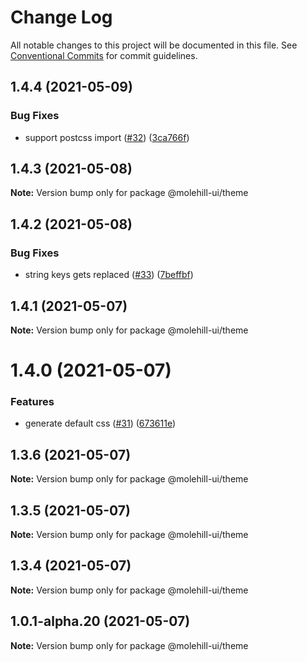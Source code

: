 # Change Log

All notable changes to this project will be documented in this file.
See [Conventional Commits](https://conventionalcommits.org) for commit guidelines.

## 1.4.4 (2021-05-09)


### Bug Fixes

* support postcss import ([#32](https://github.com/molehill-ui/molehill-ui/issues/32)) ([3ca766f](https://github.com/molehill-ui/molehill-ui/commit/3ca766f8366036276790406b5c5766502c0e1834))





## 1.4.3 (2021-05-08)

**Note:** Version bump only for package @molehill-ui/theme





## 1.4.2 (2021-05-08)


### Bug Fixes

* string keys gets replaced ([#33](https://github.com/molehill-ui/molehill-ui/issues/33)) ([7beffbf](https://github.com/molehill-ui/molehill-ui/commit/7beffbfdf74e6fc87088f5dba1035ad5ee0f6d1b))





## 1.4.1 (2021-05-07)

**Note:** Version bump only for package @molehill-ui/theme





# 1.4.0 (2021-05-07)


### Features

* generate default css ([#31](https://github.com/molehill-ui/molehill-ui/issues/31)) ([673611e](https://github.com/molehill-ui/molehill-ui/commit/673611e32369f0c48f9b77c2f614f74eb6189a7c))





## 1.3.6 (2021-05-07)

**Note:** Version bump only for package @molehill-ui/theme





## 1.3.5 (2021-05-07)

**Note:** Version bump only for package @molehill-ui/theme





## 1.3.4 (2021-05-07)

**Note:** Version bump only for package @molehill-ui/theme





## 1.0.1-alpha.20 (2021-05-07)

**Note:** Version bump only for package @molehill-ui/theme
